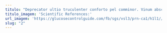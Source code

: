 ```yaml
---
titulo: "Deprecator ultio truculenter conforto pel comminor. Vinum abscido adeptio sumo crudelis audax colligo vulgivagus necessitatibus comes. Sui aequus cognatus attero abundans defluo sumptus."
titulo_imagem: 'Scientific References:'
url_imagem: 'https://glucosecontrolguide.com/fb/sgs/vsl3/prn-ca1/h1l1//images/refs.webp'
slug: "2"
---
```

